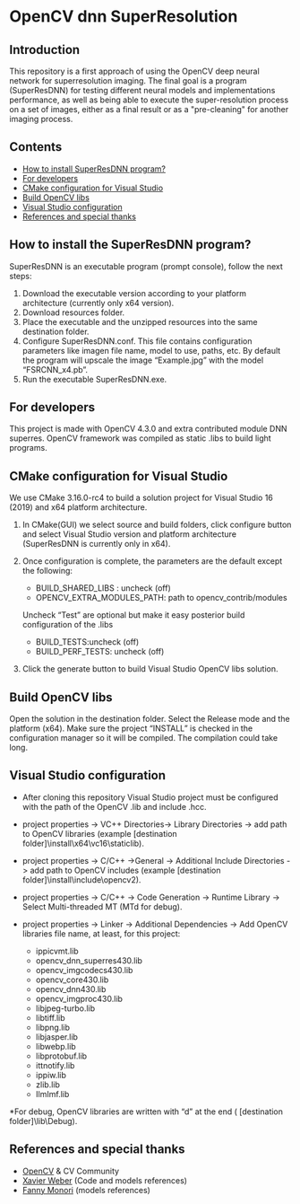 # OpenCV dnn SuperResolution

## Introduction 
This repository is a first approach of using the OpenCV deep neural network for superresolution imaging. 
The final goal is a program (SuperResDNN) for testing different neural models and implementations performance, as well as being able to execute the super-resolution process on a set of images, 
either as a final result or as a "pre-cleaning" for another imaging process.


## Contents
- [How to install SuperResDNN program?](#How_to_install_SuperResDNN_program?)
- [For developers](#For_developers)
- [CMake configuration for Visual Studio](#CMake_configuration_for_Visual_Studio)
- [Build OpenCV libs](#Build_OpenCV_libs)
- [Visual Studio configuration](#Visual_Studio_configuration)
- [References and special thanks](#References_and_special_thanks)


## How to install the SuperResDNN program?
SuperResDNN is an executable program (prompt console), follow the next steps: 
1. Download the executable version according to your platform architecture (currently only x64 version).
2. Download resources folder.
3. Place the executable and the unzipped resources into the same destination folder.
4. Configure SuperResDNN.conf. This file contains configuration parameters like imagen file name, model to use, paths, etc. By default the program will upscale the image “Example.jpg” with the model “FSRCNN_x4.pb”.
5. Run the executable SuperResDNN.exe.


## For developers
This project is made with OpenCV 4.3.0 and extra contributed module DNN superres. OpenCV framework was compiled as static .libs to build light programs. 


## CMake configuration for Visual Studio 
We use CMake 3.16.0-rc4 to build a solution project for Visual Studio 16 (2019) and x64 platform architecture. 

1. In CMake(GUI) we select source and build folders, click configure button and select Visual Studio version and platform architecture (SuperResDNN is currently only in x64).

2. Once configuration is complete, the parameters are the default except the following:

   - BUILD_SHARED_LIBS : uncheck (off)
   - OPENCV_EXTRA_MODULES_PATH: path to opencv_contrib/modules

    Uncheck “Test” are optional but make it easy posterior build configuration of the .libs
   - BUILD_TESTS:uncheck (off)
   - BUILD_PERF_TESTS: uncheck (off)

3. Click the generate button to build Visual Studio OpenCV libs solution.

## Build OpenCV libs
Open the solution in the destination folder. Select the Release mode and the platform (x64). Make sure the project “INSTALL” is checked in the configuration manager so it will be compiled. 
The compilation could take long.

## Visual Studio configuration
- After cloning this repository Visual Studio project must be configured with the path of the OpenCV .lib and include .hcc.
- project properties -> VC++ Directories-> Library Directories -> add path to OpenCV libraries (example [destination folder]\install\x64\vc16\staticlib).
- project properties -> C/C++ ->General -> Additional Include Directories -> add path to OpenCV includes (example [destination folder]\install\include\opencv2).
- project properties -> C/C++ -> Code Generation -> Runtime Library -> Select Multi-threaded MT (MTd for debug).
- project properties -> Linker -> Additional Dependencies -> Add OpenCV libraries file name, at least, for this project:
	
  - ippicvmt.lib
  - opencv_dnn_superres430.lib
  - opencv_imgcodecs430.lib
  - opencv_core430.lib
  - opencv_dnn430.lib
  - opencv_imgproc430.lib
  - libjpeg-turbo.lib
  - libtiff.lib
  - libpng.lib
  - libjasper.lib
  - libwebp.lib
  - libprotobuf.lib
  - ittnotify.lib
  - ippiw.lib
  - zlib.lib
  - IlmImf.lib

*For debug, OpenCV libraries are written with “d” at the end ( [destination folder]\lib\Debug).


## References and special thanks

- [OpenCV](https://github.com/opencv) & CV Community
- [Xavier Weber](https://github.com/Saafke) (Code and models references)
- [Fanny Monori](https://github.com/fannymonori) (models references)


